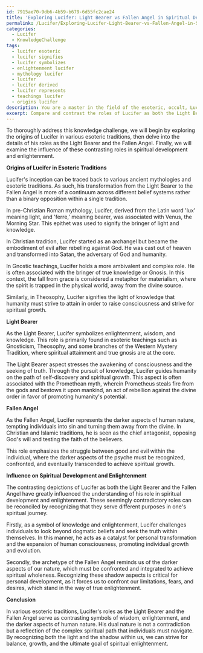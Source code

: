 ```yaml
---
id: 7915ae70-9db6-4b59-b679-6d55fc2cae24
title: 'Exploring Lucifer: Light Bearer vs Fallen Angel in Spiritual Development'
permalink: /Lucifer/Exploring-Lucifer-Light-Bearer-vs-Fallen-Angel-in-Spiritual-Development/
categories:
  - Lucifer
  - KnowledgeChallenge
tags:
  - lucifer esoteric
  - lucifer signifies
  - lucifer symbolizes
  - enlightenment lucifer
  - mythology lucifer
  - lucifer
  - lucifer derived
  - lucifer represents
  - teachings lucifer
  - origins lucifer
description: You are a master in the field of the esoteric, occult, Lucifer and Education. You are a writer of tests, challenges, books and deep knowledge on Lucifer for initiates and students to gain deep insights and understanding from. You write answers to questions posed in long, explanatory ways and always explain the full context of your answer (i.e., related concepts, formulas, examples, or history), as well as the step-by-step thinking process you take to answer the challenges. Be rigorous and thorough, and summarize the key themes, ideas, and conclusions at the end.
excerpt: Compare and contrast the roles of Lucifer as both the Light Bearer and the Fallen Angel in different esoteric traditions, and discuss how these seemingly contradictory depictions have influenced the understanding of his role in spiritual development and enlightenment.
---
```

To thoroughly address this knowledge challenge, we will begin by exploring the origins of Lucifer in various esoteric traditions, then delve into the details of his roles as the Light Bearer and the Fallen Angel. Finally, we will examine the influence of these contrasting roles in spiritual development and enlightenment.


**Origins of Lucifer in Esoteric Traditions**

Lucifer's inception can be traced back to various ancient mythologies and esoteric traditions. As such, his transformation from the Light Bearer to the Fallen Angel is more of a continuum across different belief systems rather than a binary opposition within a single tradition.

In pre-Christian Roman mythology, Lucifer, derived from the Latin word 'lux' meaning light, and 'ferre,' meaning bearer, was associated with Venus, the Morning Star. This epithet was used to signify the bringer of light and knowledge.

In Christian tradition, Lucifer started as an archangel but became the embodiment of evil after rebelling against God. He was cast out of heaven and transformed into Satan, the adversary of God and humanity.

In Gnostic teachings, Lucifer holds a more ambivalent and complex role. He is often associated with the bringer of true knowledge or Gnosis. In this context, the fall from grace is considered a metaphor for materialism, where the spirit is trapped in the physical world, away from the divine source.

Similarly, in Theosophy, Lucifer signifies the light of knowledge that humanity must strive to attain in order to raise consciousness and strive for spiritual growth.

**Light Bearer**

As the Light Bearer, Lucifer symbolizes enlightenment, wisdom, and knowledge. This role is primarily found in esoteric teachings such as Gnosticism, Theosophy, and some branches of the Western Mystery Tradition, where spiritual attainment and true gnosis are at the core.

The Light Bearer aspect stresses the awakening of consciousness and the seeking of truth. Through the pursuit of knowledge, Lucifer guides humanity on the path of self-discovery and spiritual growth. This aspect is often associated with the Promethean myth, wherein Prometheus steals fire from the gods and bestows it upon mankind, an act of rebellion against the divine order in favor of promoting humanity's potential.

**Fallen Angel**

As the Fallen Angel, Lucifer represents the darker aspects of human nature, tempting individuals into sin and turning them away from the divine. In Christian and Islamic traditions, he is seen as the chief antagonist, opposing God's will and testing the faith of the believers.

This role emphasizes the struggle between good and evil within the individual, where the darker aspects of the psyche must be recognized, confronted, and eventually transcended to achieve spiritual growth.

**Influence on Spiritual Development and Enlightenment**

The contrasting depictions of Lucifer as both the Light Bearer and the Fallen Angel have greatly influenced the understanding of his role in spiritual development and enlightenment. These seemingly contradictory roles can be reconciled by recognizing that they serve different purposes in one's spiritual journey.

Firstly, as a symbol of knowledge and enlightenment, Lucifer challenges individuals to look beyond dogmatic beliefs and seek the truth within themselves. In this manner, he acts as a catalyst for personal transformation and the expansion of human consciousness, promoting individual growth and evolution.

Secondly, the archetype of the Fallen Angel reminds us of the darker aspects of our nature, which must be confronted and integrated to achieve spiritual wholeness. Recognizing these shadow aspects is critical for personal development, as it forces us to confront our limitations, fears, and desires, which stand in the way of true enlightenment.

**Conclusion**

In various esoteric traditions, Lucifer's roles as the Light Bearer and the Fallen Angel serve as contrasting symbols of wisdom, enlightenment, and the darker aspects of human nature. His dual nature is not a contradiction but a reflection of the complex spiritual path that individuals must navigate. By recognizing both the light and the shadow within us, we can strive for balance, growth, and the ultimate goal of spiritual enlightenment.
